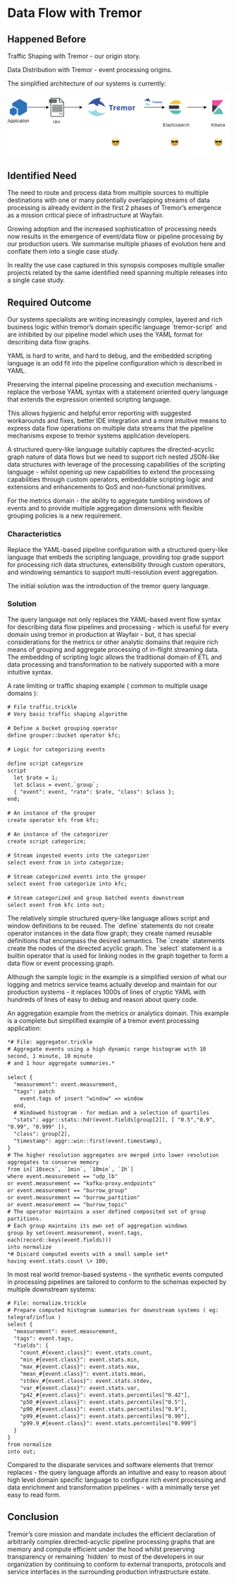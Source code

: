 # Data Flow with Tremor

## Happened Before

Traffic Shaping with Tremor - our origin story.

Data Distribution with Tremor - event processing origins.  
  
The simplified architecture of our systems is currently:  
  
<img src="./media/data-flow/image1.png"/>


## Identified Need

The need to route and process data from multiple sources to multiple
destinations with one or many potentially overlapping streams of data
processing is already evident in the first 2 phases of Tremor’s
emergence as a mission critical piece of infrastructure at Wayfair.

Growing adoption and the increased sophistication of processing needs
now results in the emergence of event/data flow or pipeline processing
by our production users. We summarise multiple phases of evolution here
and conflate them into a single case study.  
  
In reality the use case captured in this synopsis composes multiple
smaller projects related by the same identified need spanning multiple
releases into a single case study.

## Required Outcome

Our systems specialists are writing increasingly complex, layered and
rich business logic within tremor’s domain specific language
\`tremor-script\` and are inhibited by our pipeline model which uses the
YAML format for describing data flow graphs.

YAML is hard to write, and hard to debug, and the embedded scripting
language is an odd fit into the pipeline configuration which is
described in YAML.

Preserving the internal pipeline processing and execution mechanisms -
replace the verbose YAML syntax with a statement oriented query language
that extends the expression oriented scripting language.  
  
This allows hygienic and helpful error reporting with suggested
workarounds and fixes, better IDE integration and a more intuitive means
to express data flow operations on multiple data streams that the
pipeline mechanisms expose to tremor systems application developers.  
  
A structured query-like language suitably captures the directed-acyclic
graph nature of data flows but we need to support rich nested JSON-like
data structures with leverage of the processing capabilities of the
scripting language - whilst opening up new capabilities to extend the
processing capabilities through custom operators, embeddable scripting
logic and extensions and enhancements to QoS and non-functional
primitives.

For the metrics domain - the ability to aggregate tumbling windows of
events and to provide multiple aggregation dimensions with flexible
grouping policies is a new requirement.

### Characteristics

Replace the YAML-based pipeline configuration with a structured
query-like language that embeds the scripting language, providing top
grade support for processing rich data structures, extensibility through
custom operators, and windowing semantics to support multi-resolution
event aggregation.

The initial solution was the introduction of the tremor query language.

### Solution

The query language not only replaces the YAML-based event flow syntax
for describing data flow pipelines and processing - which is useful for
every domain using tremor in production at Wayfair - but, it has special
considerations for the metrics or other analytic domains that require
rich means of grouping and aggregate processing of in-flight streaming
data. The embedding of scripting logic allows the traditional domain of
ETL and data processing and transformation to be natively supported with
a more intuitive syntax.

A rate limiting or traffic shaping example ( common to multiple usage
domains ):

```trickle
# File traffic.trickle
# Very basic traffic shaping algorithm

# Define a bucket grouping operator
define grouper::bucket operator kfc;

# Logic for categorizing events

define script categorize
script
  let $rate = 1;
  let $class = event.`group`;
  { "event": event, "rate": $rate, "class": $class };
end;

# An instance of the grouper
create operator kfc from kfc;

# An instance of the categorizer
create script categorize;

# Stream ingested events into the categorizer
select event from in into categorize;

# Stream categorized events into the grouper
select event from categorize into kfc;

# Stream categorized and group batched events downstream
select event from kfc into out;
```

The relatively simple structured query-like language allows script and
window definitions to be reused. The \`define\` statements do not create
operator instances in the data flow graph; they create named reusable
definitions that encompass the desired semantics. The \`create\`
statements create the nodes of the directed acyclic graph. The
\`select\` statement is a builtin operator that is used for linking
nodes in the graph together to form a data flow or event processing
graph.

Although the sample logic in the example is a simplified version of what
our logging and metrics service teams actually develop and maintain for
our production systems - it replaces 1000s of lines of cryptic YAML with
hundreds of lines of easy to debug and reason about query code.

An aggregation example from the metrics or analytics domain. This example
is a complete but simplified example of a tremor event processing application:  

```trickle  
​*# File: aggregator.trickle
# Aggregate events using a high dynamic range histogram with 10 second, 1 minute, 10 minute
# and 1 hour aggregate summaries.*

select {
  "measurement": event.measurement,
  "tags": patch
    event.tags of insert "window" => window 
  end,
  # Windowed histogram - for median and a selection of quartiles
  "stats": aggr::stats::hdr(event.fields[group[2]], [ "0.5","0.9", "0.99", "0.999" ]),
  "class": group[2],
  "timestamp": aggr::win::first(event.timestamp),
}
# The higher resolution aggregates are merged into lower resolution aggregates to conserve memory
from in[`10secs`, `1min`, `10min`, `1h`]
where event.measurement == "udp_lb"
or event.measurement == "kafka-proxy.endpoints"
or event.measurement == "burrow_group"
or event.measurement == "burrow_partition"
or event.measurement == "burrow_topic"
# The operator maintains a user defined composited set of group partitions.
# Each group maintains its own set of aggregation windows
group by set(event.measurement, event.tags,
each(record::keys(event.fields)))
into normalize
*# Discard computed events with a small sample set*
having event.stats.count \> 100;
```

In most real world tremor-based systems - the synthetic events computed
in processing pipelines are tailored to conform to the schemas expected
by multiple downstream systems:  

```trickle  
# File: normalize.trickle
# Prepare computed histogram summaries for downstream systems ( eg: telegraf/influx )
select {
  "measurement": event.measurement,
  "tags": event.tags,
  "fields": {
    "count_#{event.class}": event.stats.count,
    "min_#{event.class}": event.stats.min,
    "max_#{event.class}": event.stats.max,
    "mean_#{event.class}": event.stats.mean,
    "stdev_#{event.class}": event.stats.stdev,
    "var_#{event.class}": event.stats.var,
    "p42_#{event.class}": event.stats.percentiles["0.42"],
    "p50_#{event.class}": event.stats.percentiles["0.5"],
    "p90_#{event.class}": event.stats.percentiles["0.9"],
    "p99_#{event.class}": event.stats.percentiles["0.99"],
    "p99.9_#{event.class}": event.stats.percentiles["0.999"]
  }
}
from normalize
into out;
```

Compared to the disparate services and software elements that tremor
replaces - the query language affords an intuitive and easy to reason
about high level domain specific language to configure rich event
processing and data enrichment and transformation pipelines - with a
minimally terse yet easy to read form.

## Conclusion

Tremor’s core mission and mandate includes the efficient declaration of
arbitrarily complex directed-acyclic pipeline processing graphs that are
memory and compute efficient under the hood whilst preserving
transparency or remaining \`hidden\` to most of the developers in our
organization by continuing to conform to external transports, protocols
and service interfaces in the surrounding production infrastructure
estate.
